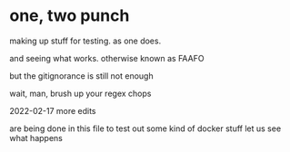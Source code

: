 # one, two punch

making up stuff for testing. as one does.

and seeing what works. otherwise known as FAAFO

but the gitignorance is still not enough

wait, man, brush up your regex chops

2022-02-17 more edits

are being done in this file
to test out some kind of docker stuff
let us see what happens

